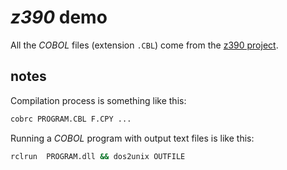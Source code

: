 # _z390_ demo

All the _COBOL_ files (extension `.CBL`) come from the [z390 project](http://sourceforge.net/projects/z390/files/z390_v1506/).

## notes

Compilation process is something like this:

```sh
cobrc PROGRAM.CBL F.CPY ...
```

Running a _COBOL_ program with output text files is like this:

```sh
rclrun  PROGRAM.dll && dos2unix OUTFILE
```
